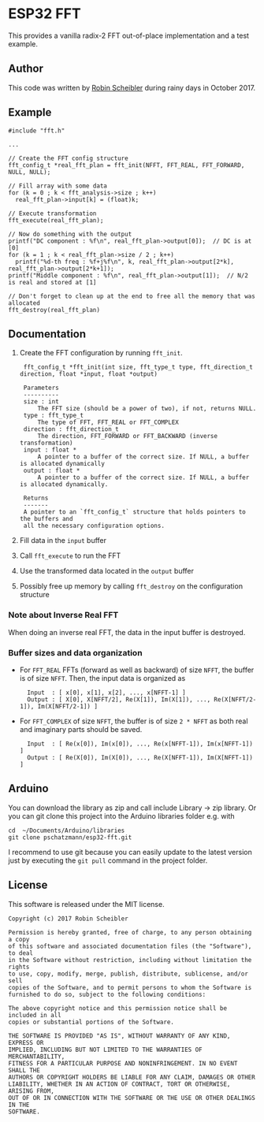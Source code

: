 ESP32 FFT
=========

This provides a vanilla radix-2 FFT out-of-place implementation and a test example.

Author
------

This code was written by [Robin Scheibler](http://www.robinscheibler.org) during rainy days in October 2017.

Example
-------

    #include "fft.h"

    ...

    // Create the FFT config structure
    fft_config_t *real_fft_plan = fft_init(NFFT, FFT_REAL, FFT_FORWARD, NULL, NULL);

    // Fill array with some data
    for (k = 0 ; k < fft_analysis->size ; k++)
      real_fft_plan->input[k] = (float)k;

    // Execute transformation
    fft_execute(real_fft_plan);

    // Now do something with the output
    printf("DC component : %f\n", real_fft_plan->output[0]);  // DC is at [0]
    for (k = 1 ; k < real_fft_plan->size / 2 ; k++)
      printf("%d-th freq : %f+j%f\n", k, real_fft_plan->output[2*k], real_fft_plan->output[2*k+1]);
    printf("Middle component : %f\n", real_fft_plan->output[1]);  // N/2 is real and stored at [1]

    // Don't forget to clean up at the end to free all the memory that was allocated
    fft_destroy(real_fft_plan)


Documentation
-------------

1. Create the FFT configuration by running 
  `fft_init`.
        
        fft_config_t *fft_init(int size, fft_type_t type, fft_direction_t direction, float *input, float *output)

        Parameters
        ----------
        size : int
            The FFT size (should be a power of two), if not, returns NULL.
        type : fft_type_t
            The type of FFT, FFT_REAL or FFT_COMPLEX
        direction : fft_direction_t
            The direction, FFT_FORWARD or FFT_BACKWARD (inverse transformation)
        input : float *
            A pointer to a buffer of the correct size. If NULL, a buffer is allocated dynamically
        output : float *
            A pointer to a buffer of the correct size. If NULL, a buffer is allocated dynamically.

        Returns
        -------
        A pointer to an `fft_config_t` structure that holds pointers to the buffers and
        all the necessary configuration options.

2. Fill data in the `input` buffer

3. Call `fft_execute` to run the FFT

4. Use the transformed data located in the `output` buffer

5. Possibly free up memory by calling `fft_destroy` on the configuration structure

### Note about Inverse Real FFT

When doing an inverse real FFT, the data in the input buffer is destroyed.

### Buffer sizes and data organization

* For `FFT_REAL` FFTs (forward as well as backward) of size `NFFT`, the buffer is of size `NFFT`.
  Then, the input data is organized as

        Input  : [ x[0], x[1], x[2], ..., x[NFFT-1] ]
        Output : [ X[0], X[NFFT/2], Re(X[1]), Im(X[1]), ..., Re(X[NFFT/2-1]), Im(X[NFFT/2-1]) ]

* For `FFT_COMPLEX` of size `NFFT`, the buffer is of size `2 * NFFT` as both real and imaginary parts should be saved.

        Input  : [ Re(x[0]), Im(x[0]), ..., Re(x[NFFT-1]), Im(x[NFFT-1]) ]
        Output : [ Re(X[0]), Im(X[0]), ..., Re(X[NFFT-1]), Im(X[NFFT-1]) ]

Arduino
--------
You can download the library as zip and call include Library -> zip library. Or you can git clone this project into the Arduino libraries folder e.g. with

```
cd  ~/Documents/Arduino/libraries
git clone pschatzmann/esp32-fft.git
```

I recommend to use git because you can easily update to the latest version just by executing the ```git pull``` command in the project folder.


License
-------

This software is released under the MIT license.

    Copyright (c) 2017 Robin Scheibler

    Permission is hereby granted, free of charge, to any person obtaining a copy
    of this software and associated documentation files (the "Software"), to deal
    in the Software without restriction, including without limitation the rights
    to use, copy, modify, merge, publish, distribute, sublicense, and/or sell
    copies of the Software, and to permit persons to whom the Software is
    furnished to do so, subject to the following conditions:

    The above copyright notice and this permission notice shall be included in all
    copies or substantial portions of the Software.

    THE SOFTWARE IS PROVIDED "AS IS", WITHOUT WARRANTY OF ANY KIND, EXPRESS OR
    IMPLIED, INCLUDING BUT NOT LIMITED TO THE WARRANTIES OF MERCHANTABILITY,
    FITNESS FOR A PARTICULAR PURPOSE AND NONINFRINGEMENT. IN NO EVENT SHALL THE
    AUTHORS OR COPYRIGHT HOLDERS BE LIABLE FOR ANY CLAIM, DAMAGES OR OTHER
    LIABILITY, WHETHER IN AN ACTION OF CONTRACT, TORT OR OTHERWISE, ARISING FROM,
    OUT OF OR IN CONNECTION WITH THE SOFTWARE OR THE USE OR OTHER DEALINGS IN THE
    SOFTWARE.
